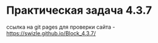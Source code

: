 # Практическая задача 4.3.7

ссылка на git pages для проверки сайта -
https://swizle.github.io/Block_4.3.7/

